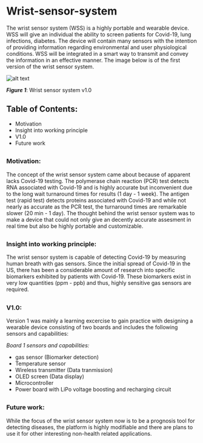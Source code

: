 # Wrist-sensor-system

The wrist sensor system (WSS) is a highly portable and wearable device. WSS will give an individual the ability to screen patients for Covid-19, lung infections, diabetes. The device will contain many sensors with the intention of providing information regarding environmental and user physiological conditions. WSS will be integrated in a smart way to transmit and convey the information in an effective manner. The image below is of the first version of the wrist sensor system.

![alt text](https://i.imgur.com/qJBREET.png)

***Figure 1***: Wrist sensor system v1.0

## Table of Contents:
- Motivation
- Insight into working principle
- V1.0
- Future work
##

### Motivation:
The concept of the wrist sensor system came about because of apparent lacks Covid-19 testing. The polymerase chain reaction (PCR) test detects RNA associated with Covid-19 and is highly accurate but inconvenient due to the long wait turnaround times for results (1 day - 1 week). The antigen test (rapid test) detects proteins associated with Covid-19 and while not nearly as accurate as the PCR test, the turnaround times are remarkable slower (20 min - 1 day). The thought behind the wrist sensor system was to make a device that could not only give an decently accurate assesment in real time but also be highly portable and customizable.

##
### Insight into working principle:
The wrist sensor system is capable of detecting Covid-19 by measuring human breath with gas sensors. Since the initial spread of Covid-19 in the US, there has been a considerable amount of research into specific biomarkers exhibited by patients with Covid-19. These biomarkers exist in very low quantities (ppm - ppb) and thus, highly sensitive gas sensors are required.

##
### V1.0:
Version 1 was mainly a learning excercise to gain practice with designing a wearable device consisting of two boards and includes the following sensors and capabilities:

*Board 1 sensors and capabilities:*
- gas sensor (Biomarker detection)
- Temperature sensor
- Wireless transmitter (Data tranmission)
- OLED screen (Data display)
- Microcontroller
- Power board with LiPo voltage boosting and recharging circuit

##
### Future work:
While the focus of the wrist sensor system now is to be a prognosis tool for detecting diseases, the platform is highly modifiable and there are plans to use it for other interesting non-health related applications.
